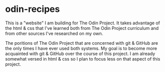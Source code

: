# odin-recipes
This is a "website" I am building for The Odin Project. It takes advantage of the html & css that I've learned both from The Odin Project curriculum and from other sources I've researched on my own. 

The poritions of The Odin Project that are concerned with git & GitHub are the only times I have ever used both systems. My goal is to become more acquainted with git & GitHub over the course of this project. I am already somewhat versed in html & css so I plan to focus less on that aspect of this project.